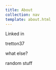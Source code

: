 ```yaml
---
title: About
collection: nav
template: about.html
---
```


Linked in

tretton37

what else?

random stuff
